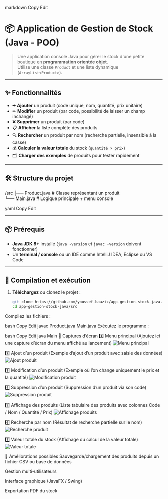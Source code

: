 
markdown
Copy
Edit
# 📦 Application de Gestion de Stock (Java - POO)

> Une application console Java pour gérer le stock d'une petite boutique en **programmation orientée objet**.  
> Utilise une classe `Product` et une liste dynamique (`ArrayList<Product>`).

---

## ✨ Fonctionnalités

- ➕ **Ajouter** un produit (code unique, nom, quantité, prix unitaire)
- ✏ **Modifier** un produit (par code, possibilité de laisser un champ inchangé)
- ❌ **Supprimer** un produit (par code)
- 📋 **Afficher** la liste complète des produits
- 🔍 **Rechercher** un produit par nom (recherche partielle, insensible à la casse)
- 💰 **Calculer la valeur totale** du stock (`quantité × prix`)
- 🗂 **Charger des exemples** de produits pour tester rapidement

---

## 🛠 Structure du projet

/src
├── Product.java # Classe représentant un produit<br>
└── Main.java # Logique principale + menu console

yaml
Copy
Edit

---

## 📦 Prérequis

- **Java JDK 8+** installé (`java -version` et `javac -version` doivent fonctionner)
- Un **terminal / console** ou un IDE comme IntelliJ IDEA, Eclipse ou VS Code

---

## 🚀 Compilation et exécution

1. **Téléchargez** ou clonez le projet :
   ```bash
   git clone https://github.com/youssef-baaziz/app-gestion-stock-java.git
   cd app-gestion-stock-java/src
Compilez les fichiers :

bash
Copy
Edit
javac Product.java Main.java
Exécutez le programme :

bash
Copy
Edit
java Main
📸 Captures d’écran
1️⃣ Menu principal
(Ajoutez ici une capture d’écran du menu affiché au lancement)
![Menu principal](screens/menu.png)

2️⃣ Ajout d’un produit
(Exemple d’ajout d’un produit avec saisie des données)
![Ajout produit](screens/add-product.png)

3️⃣ Modification d’un produit
(Exemple où l’on change uniquement le prix et la quantité)
![Modification produit](screens/edit-product.png)

4️⃣ Suppression d’un produit
(Suppression d’un produit via son code)
![Suppression produit](screens/delete-product.png)

5️⃣ Affichage des produits
(Liste tabulaire des produits avec colonnes Code / Nom / Quantité / Prix)
![Affichage produits](screens/show-product.png)

6️⃣ Recherche par nom
(Résultat de recherche partielle sur le nom)
![Recherche produit](screens/search-product.png)

7️⃣ Valeur totale du stock
(Affichage du calcul de la valeur totale)
![Valeur totale](screens/total.png)

📌 Améliorations possibles
Sauvegarde/chargement des produits depuis un fichier CSV ou base de données

Gestion multi-utilisateurs

Interface graphique (JavaFX / Swing)

Exportation PDF du stock

